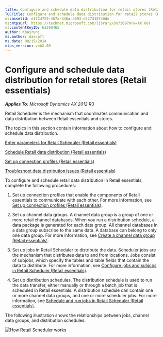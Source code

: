 ```yaml
---
title: Configure and schedule data distribution for retail stores (Retail essentials)
TOCTitle: Configure and schedule data distribution for retail stores (Retail essentials)
ms:assetid: e1724759-d67a-446a-a693-c5273187e0de
ms:mtpsurl: https://technet.microsoft.com/library/Dn736970(v=AX.60)
ms:contentKeyID: 62200465
author: Khairunj
ms.author: daxcpft
ms.date: 08/15/2014
mtps_version: v=AX.60
---
```


# Configure and schedule data distribution for retail stores (Retail essentials) 


_**Applies To:** Microsoft Dynamics AX 2012 R3_

Retail Scheduler is the mechanism that coordinates communication and data distribution between Retail essentials and stores.

The topics in this section contain information about how to configure and schedule data distribution.

[Enter parameters for Retail Scheduler (Retail essentials)](enter-parameters-for-retail-scheduler-retail-essentials.md)

[Schedule Retail data distribution (Retail essentials)](schedule-retail-data-distribution-retail-essentials.md)

[Set up connection profiles (Retail essentials)](set-up-connection-profiles-retail-essentials.md)

[Troubleshoot data distribution issues (Retail essentials)](troubleshoot-data-distribution-issues-retail-essentials.md)

To configure and schedule retail data distribution in Retail essentials, complete the following procedures:

1.  Set up connection profiles that enable the components of Retail essentials to communicate with each other. For more information, see [Set up connection profiles (Retail essentials)](set-up-connection-profiles-retail-essentials.md).

2.  Set up channel data groups. A channel data group is a group of one or more retail channel databases. When you run a distribution schedule, a data package is generated for each data group. All channel databases in a data group subscribe to the same data. A database can belong to only one data group. For more information, see [Create a channel data group (Retail essentials)](create-a-channel-data-group-retail-essentials.md).

3.  Set up jobs in Retail Scheduler to distribute the data. Scheduler jobs are the mechanism that distributes data to and from locations. Jobs consist of subjobs, which specify the tables and table fields that contain the data to distribute. For more information, see [Configure jobs and subjobs in Retail Scheduler (Retail essentials)](configure-jobs-and-subjobs-in-retail-scheduler-retail-essentials.md).

4.  Set up distribution schedules. The distribution schedule is used to run the data transfer, either manually or through a batch job that is scheduled in Retail essentials. A distribution schedule can contain one or more channel data groups, and one or more scheduler jobs. For more information, see [Schedule and run jobs in Retail Scheduler (Retail essentials)](schedule-and-run-jobs-in-retail-scheduler-retail-essentials.md).

The following illustration shows the relationships between jobs, channel data groups, and distribution schedules.

![How Retail Scheduler works](images/JJ679920.RetailScheduler(en-us,AX.60).gif "How Retail Scheduler works")

  


